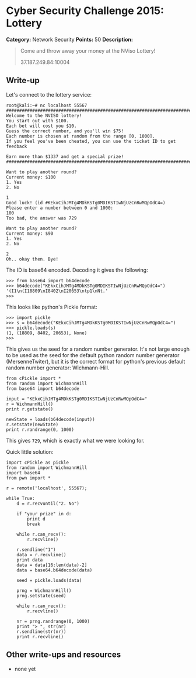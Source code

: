 # Cyber Security Challenge 2015: Lottery

**Category:** Network Security
**Points:** 50
**Description:**

> Come and throw away your money at the NViso Lottery!
>
> 37.187.249.84:10004

## Write-up

Let's connect to the lottery service:
```
root@kali:~# nc localhost 55567
################################################################################
Welcome to the NVISO lottery!
You start out with $100.
Each bet will cost you $10.
Guess the correct number, and you'll win $75!
Each number is chosen at random from the range [0, 1000].
If you feel you've been cheated, you can use the ticket ID to get feedback

Earn more than $1337 and get a special prize!
################################################################################

Want to play another round?
Current money: $100
1. Yes
2. No

1
Good luck! (id #KEkxCihJMTg4MDkKSTg0MDIKSTIwNjUzCnRwMQpOdC4=)
Please enter a number between 0 and 1000:
100
Too bad, the answer was 729

Want to play another round?
Current money: $90
1. Yes
2. No

2
Oh.. okay then. Bye!
```
The ID is base64 encoded. Decoding it gives the following:
```
>>> from base64 import b64decode
>>> b64decode("KEkxCihJMTg4MDkKSTg0MDIKSTIwNjUzCnRwMQpOdC4=")
'(I1\n(I18809\nI8402\nI20653\ntp1\nNt.'
>>>
```
This looks like python's Pickle format:
```
>>> import pickle
>>> s = b64decode("KEkxCihJMTg4MDkKSTg0MDIKSTIwNjUzCnRwMQpOdC4=")
>>> pickle.loads(s)
(1, (18809, 8402, 20653), None)
>>>
```
This gives us the seed for a random number generator. It's not large enough to be used as the seed for the default python random number generator (MersenneTwiter), but it is the correct format for python's previous default random number generator: Wichmann-Hill.
```
from cPickle import *
from random import WichmannHill
from base64 import b64decode

input = "KEkxCihJMTg4MDkKSTg0MDIKSTIwNjUzCnRwMQpOdC4="
r = WichmannHill()
print r.getstate()

newState = loads(b64decode(input))
r.setstate(newState)
print r.randrange(0, 1000)
```
This gives `729`, which is exactly what we were looking for.

Quick little solution:
```
import cPickle as pickle
from random import WichmannHill
import base64
from pwn import *

r = remote('localhost', 55567);

while True:
	d = r.recvuntil("2. No")
	
	if "your prize" in d:
		print d
		break
	
	while r.can_recv():
		r.recvline()
		
	r.sendline("1")
	data = r.recvline()
	print data
	data = data[16:len(data)-2]
	data = base64.b64decode(data)
	
	seed = pickle.loads(data)
	
	prng = WichmannHill()
	prng.setstate(seed)
	
	while r.can_recv():
		r.recvline()

	nr = prng.randrange(0, 1000)
	print "> ", str(nr)
	r.sendline(str(nr))
	print r.recvline()
```

## Other write-ups and resources

* none yet
